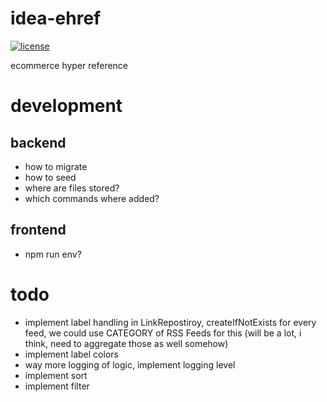 # idea-ehref
[![license](https://img.shields.io/badge/License-MIT-blue.svg)]()

ecommerce hyper reference

# development
## backend
- how to migrate
- how to seed
- where are files stored?
- which commands where added?
## frontend
- npm run env?

# todo
- implement label handling in LinkRepostiroy, createIfNotExists for every feed, we could use 				<category><![CDATA[Zalando]]></category>
 CATEGORY of RSS Feeds for this (will be a lot, i think, need to aggregate those as well somehow)
- implement label colors
- way more logging of logic, implement logging level
- implement sort
- implement filter